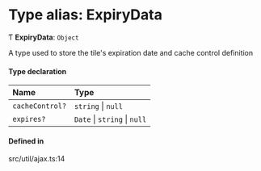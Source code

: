# Type alias: ExpiryData

Ƭ **ExpiryData**: `Object`

A type used to store the tile's expiration date and cache control definition

#### Type declaration

| Name | Type |
| :------ | :------ |
| `cacheControl?` | `string` \| ``null`` |
| `expires?` | `Date` \| `string` \| ``null`` |

#### Defined in

src/util/ajax.ts:14
